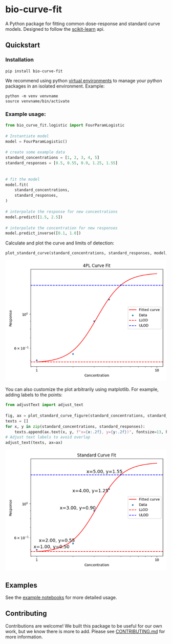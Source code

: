 
# bio-curve-fit

A Python package for fitting common dose-response and standard curve models. Designed to follow the [scikit-learn](https://scikit-learn.org/stable/) api.

## Quickstart 

### Installation

```shell
pip install bio-curve-fit
```


We recommend using python [virtual environments](https://docs.python.org/3/library/venv.html) to manage your python packages in an isolated environment. Example:

```shell
python -m venv venvname
source venvname/bin/activate
```

### Example usage:

```python
from bio_curve_fit.logistic import FourParamLogistic

# Instantiate model
model = FourParamLogistic()

# create some example data
standard_concentrations = [1, 2, 3, 4, 5]
standard_responses = [0.5, 0.55, 0.9, 1.25, 1.55]


# fit the model
model.fit(
	standard_concentrations, 
	standard_responses, 
)

# interpolate the response for new concentrations
model.predict([1.5, 2.5])

# interpolate the concentration for new responses
model.predict_inverse([0.1, 1.0])

```

Calculate and plot the curve and limits of detection:

```python
plot_standard_curve(standard_concentrations, standard_responses, model, show_plot=True)
```

![standard curve](./examples/readme_fit.png)

You can also customize the plot arbitrarily using matplotlib. For example, adding labels to the points:

```python
from adjustText import adjust_text

fig, ax = plot_standard_curve_figure(standard_concentrations, standard_responses, model)
texts = []
for x, y in zip(standard_concentrations, standard_responses):
	texts.append(ax.text(x, y, f"x={x:.2f}, y={y:.2f})", fontsize=13, ha="right"))
# Adjust text labels to avoid overlap
adjust_text(texts, ax=ax)
```

![standard curve with labels](./examples/readme_fit_labels.png)



## Examples

See the [example notebooks](./examples/) for more detailed usage.

## Contributing

Contributions are welcome! We built this package to be useful for our own work, but we know there is more to add.
Please see [CONTRIBUTING.md](CONTRIBUTING.md) for more information.
